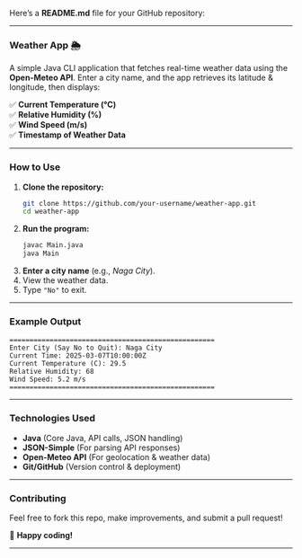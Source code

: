 Here’s a **README.md** file for your GitHub repository:  

---

### **Weather App 🌦️**  

A simple Java CLI application that fetches real-time weather data using the **Open-Meteo API**. Enter a city name, and the app retrieves its latitude & longitude, then displays:  

✅ **Current Temperature (°C)**  
✅ **Relative Humidity (%)**  
✅ **Wind Speed (m/s)**  
✅ **Timestamp of Weather Data**  

---

### **How to Use**  
1. **Clone the repository:**  
   ```sh
   git clone https://github.com/your-username/weather-app.git  
   cd weather-app  
   ```  
2. **Run the program:**  
   ```sh
   javac Main.java  
   java Main  
   ```  
3. **Enter a city name** (e.g., *Naga City*).  
4. View the weather data.  
5. Type `"No"` to exit.  

---

### **Example Output**
```
===================================================
Enter City (Say No to Quit): Naga City
Current Time: 2025-03-07T10:00:00Z
Current Temperature (C): 29.5
Relative Humidity: 68
Wind Speed: 5.2 m/s
===================================================
```

---

### **Technologies Used**  
- **Java** (Core Java, API calls, JSON handling)  
- **JSON-Simple** (For parsing API responses)  
- **Open-Meteo API** (For geolocation & weather data)  
- **Git/GitHub** (Version control & deployment)  

---

### **Contributing**  
Feel free to fork this repo, make improvements, and submit a pull request!  

🚀 **Happy coding!**  

---
